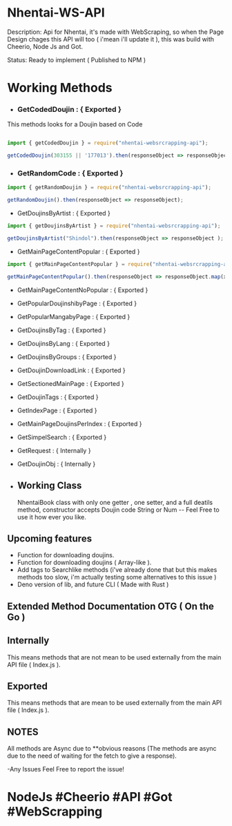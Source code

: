 # Nhentai-WS-API

Description:
Api for Nhentai, it's made with WebScraping, so when the Page Design chages this API will too ( i'mean i'll update it ),
this was build with Cheerio, Node Js and Got.

Status: Ready to implement ( Published to NPM )

# Working Methods

- ### GetCodedDoujin : { Exported }

This methods looks for a Doujin based on Code

```js

import { getCodedDoujin } = require("nhentai-websrcrapping-api");

getCodedDoujin(303155 || '177013').then(responseObject => responseObject);

```

- ### GetRandomCode : { Exported }

```js
import { getRandomDoujin } = require("nhentai-websrcrapping-api");

getRandomDoujin().then(responseObject => responseObject);

```

- GetDoujinsByArtist : { Exported }

```js
import { getDoujinsByArtist } = require("nhentai-websrcrapping-api");

getDoujinsByArtist("Shindol").then(responseObject => responseObject );

```

- GetMainPageContentPopular : { Exported }

```js
import { getMainPageContentPopular } = require("nhentai-websrcrapping-api");

getMainPageContentPopular().then(responseObject => responseObject.map(x => console.log(x)) );

```

- GetMainPageContentNoPopular : { Exported }
- GetPopularDoujinshibyPage : { Exported }
- GetPopularMangabyPage : { Exported }
- GetDoujinsByTag : { Exported }
- GetDoujinsByLang : { Exported }
- GetDoujinsByGroups : { Exported }
- GetDoujinDownloadLink : { Exported }
- GetSectionedMainPage : { Exported }
- GetDoujinTags : { Exported }
- GetIndexPage : { Exported }
- GetMainPageDoujinsPerIndex : { Exported }
- GetSimpelSearch : { Exported }
- GetRequest : { Internally }
- GetDoujinObj : { Internally }

- ## Working Class

    NhentaiBook
    class with only one getter , one setter, and a full deatils method, constructor accepts Doujin code String or Num -- Feel Free to use it how ever you like.

## Upcoming features

- Function for downloading doujins.
- Function for downloading doujins ( Array-like ).
- Add tags to Searchlike methods (i've already done that but this makes methods too slow, i'm actually testing some alternatives to this issue )
- Deno version of lib, and future CLI ( Made with Rust )

## Extended Method Documentation OTG ( On the Go )

## Internally

This means methods that are not mean to be used externally from the main API file ( Index.js ).

## Exported

This means methods that are mean to be used externally from the main API file ( Index.js ).

## NOTES

All methods are Async due to **obvious reasons
(The methods are async due to the need of waiting for the fetch to give a response).

-Any Issues Feel Free to report the issue!

# NodeJs #Cheerio #API #Got #WebScrapping
